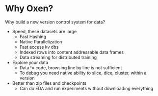 # Why Oxen?

Why build a new version control system for data?

* Speed, these datasets are large
    * Fast Hashing
    * Native Parallelization
    * Fast access kv dbs
    * Indexed rows into content addressable data frames
    * Data streaming for distributed training
* Explore your data
    * Data != code, browsing line by line is not sufficient
    * To debug you need native ability to slice, dice, cluster, within a version
* Better than zip files and checkpoints
    * Can do EDA and run experiments without downloading everything